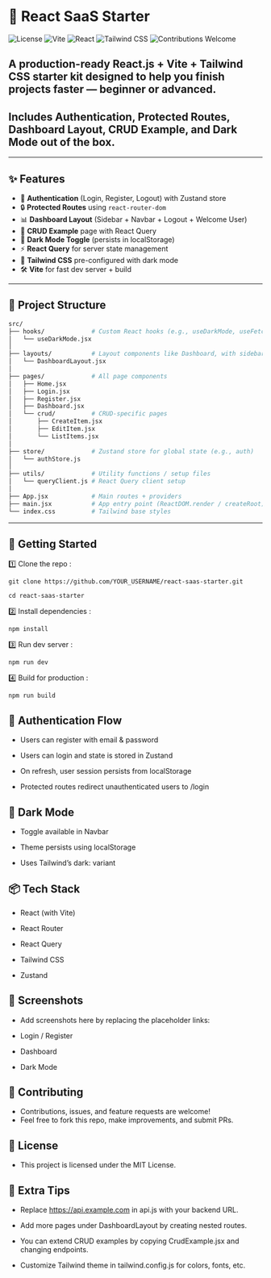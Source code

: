 # 🚀 React SaaS Starter

![License](https://img.shields.io/badge/License-MIT-blue)
![Vite](https://img.shields.io/badge/Vite-3.0-blue)
![React](https://img.shields.io/badge/React-18.0-blue)
![Tailwind CSS](https://img.shields.io/badge/TailwindCSS-3.3-blue)
![Contributions Welcome](https://img.shields.io/badge/Contributions-Welcome-brightgreen)

## A production-ready **React.js + Vite + Tailwind CSS** starter kit designed to help you **finish projects faster** — beginner or advanced.

## Includes **Authentication, Protected Routes, Dashboard Layout, CRUD Example, and Dark Mode** out of the box.

---

## ✨ Features

- 🔐 **Authentication** (Login, Register, Logout) with Zustand store
- 🔒 **Protected Routes** using `react-router-dom`
- 📊 **Dashboard Layout** (Sidebar + Navbar + Logout + Welcome User)
- 📝 **CRUD Example** page with React Query
- 🌙 **Dark Mode Toggle** (persists in localStorage)
- ⚡ **React Query** for server state management
- 🎨 **Tailwind CSS** pre-configured with dark mode
- 🛠️ **Vite** for fast dev server + build

---

## 📂 Project Structure

```sh
src/
├── hooks/             # Custom React hooks (e.g., useDarkMode, useFetch)
│   └── useDarkMode.jsx
│
├── layouts/           # Layout components like Dashboard, with sidebar + navbar
│   └── DashboardLayout.jsx
│
├── pages/             # All page components
│   ├── Home.jsx
│   ├── Login.jsx
│   ├── Register.jsx
│   ├── Dashboard.jsx
│   └── crud/          # CRUD-specific pages
│       ├── CreateItem.jsx
│       ├── EditItem.jsx
│       └── ListItems.jsx
│
├── store/             # Zustand store for global state (e.g., auth)
│   └── authStore.js
│
├── utils/             # Utility functions / setup files
│   └── queryClient.js # React Query client setup
│
├── App.jsx            # Main routes + providers
├── main.jsx           # App entry point (ReactDOM.render / createRoot)
└── index.css          # Tailwind base styles

```

---

## 🚀 Getting Started

1️⃣ Clone the repo :

```
git clone https://github.com/YOUR_USERNAME/react-saas-starter.git
```

```
cd react-saas-starter
```

2️⃣ Install dependencies :

```
npm install
```

3️⃣ Run dev server :

```
npm run dev
```

4️⃣ Build for production :

```
npm run build
```

## 🔑 Authentication Flow

- Users can register with email & password

- Users can login and state is stored in Zustand

- On refresh, user session persists from localStorage

- Protected routes redirect unauthenticated users to /login

## 🌙 Dark Mode

- Toggle available in Navbar

- Theme persists using localStorage

- Uses Tailwind’s dark: variant

## 📦 Tech Stack

- React (with Vite)

- React Router

- React Query

- Tailwind CSS

- Zustand

## 📸 Screenshots

- Add screenshots here by replacing the placeholder links:

- Login / Register

- Dashboard

- Dark Mode

## 🤝 Contributing

- Contributions, issues, and feature requests are welcome!
- Feel free to fork this repo, make improvements, and submit PRs.

## 📜 License

- This project is licensed under the MIT License.

## 🌟 Extra Tips

- Replace https://api.example.com in api.js with your backend URL.

- Add more pages under DashboardLayout by creating nested routes.

- You can extend CRUD examples by copying CrudExample.jsx and changing endpoints.

- Customize Tailwind theme in tailwind.config.js for colors, fonts, etc.
